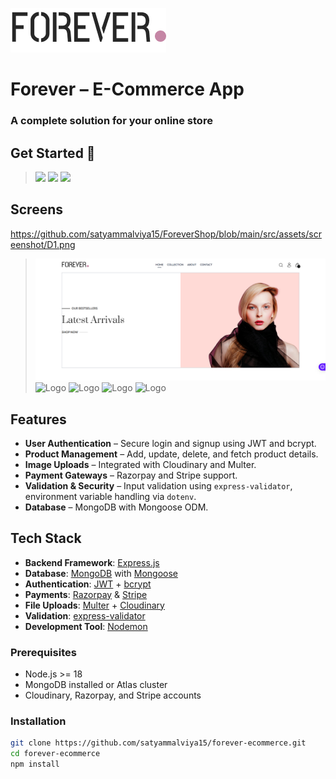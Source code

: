 ![](./src/assets/frontend_assets/logo.png)

# Forever – E-Commerce App
### A complete solution for your online store

## Get Started 🚀

> [<img src="https://ziadoua.github.io/m3-Markdown-Badges/badges/NodeJS/nodejs2.svg">]()
> [<img src="https://ziadoua.github.io/m3-Markdown-Badges/badges/Express/express2.svg">]()
> [<img src="https://ziadoua.github.io/m3-Markdown-Badges/badges/MongoDB/mongodb2.svg">]()

## Screens
https://github.com/satyammalviya15/ForeverShop/blob/main/src/assets/screenshot/D1.png
> ![Logo](https://raw.githubusercontent.com/satyammalviya15/ForeverShop/main/src/assets/screenshot/D1.png)
> ![Logo](https://raw.githubusercontent.com/satyammalviya15/Forever/main/src/assets/screenshot/D2.png)
> ![Logo](https://raw.githubusercontent.com/satyammalviya15/Forever/main/src/assets/screenshot/D8.png)
> ![Logo](https://raw.githubusercontent.com/satyammalviya15/Forever/main/src/assets/screenshot/D10.png)
> ![Logo](https://raw.githubusercontent.com/satyammalviya15/Forever/main/src/assets/screenshot/D11.png)

## Features
- **User Authentication** – Secure login and signup using JWT and bcrypt.
- **Product Management** – Add, update, delete, and fetch product details.
- **Image Uploads** – Integrated with Cloudinary and Multer.
- **Payment Gateways** – Razorpay and Stripe support.
- **Validation & Security** – Input validation using `express-validator`, environment variable handling via `dotenv`.
- **Database** – MongoDB with Mongoose ODM.

## Tech Stack
- **Backend Framework**: [Express.js](https://expressjs.com/)
- **Database**: [MongoDB](https://www.mongodb.com/) with [Mongoose](https://mongoosejs.com/)
- **Authentication**: [JWT](https://jwt.io/) + [bcrypt](https://www.npmjs.com/package/bcrypt)
- **Payments**: [Razorpay](https://razorpay.com/) & [Stripe](https://stripe.com/)
- **File Uploads**: [Multer](https://www.npmjs.com/package/multer) + [Cloudinary](https://cloudinary.com/)
- **Validation**: [express-validator](https://express-validator.github.io/)
- **Development Tool**: [Nodemon](https://nodemon.io/)

### Prerequisites
- Node.js >= 18
- MongoDB installed or Atlas cluster
- Cloudinary, Razorpay, and Stripe accounts

### Installation
```bash
git clone https://github.com/satyammalviya15/forever-ecommerce.git
cd forever-ecommerce
npm install
